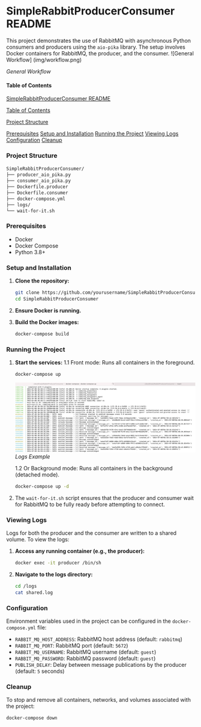 # SimpleRabbitProducerConsumer README 

This project demonstrates the use of RabbitMQ with asynchronous Python consumers and producers using the `aio-pika` library. The setup involves Docker containers for RabbitMQ, the producer, and the consumer.
![General Workflow]
(img/workflow.png)

*General Workflow*

#### Table of Contents
[SimpleRabbitProducerConsumer README](#simplerabbitproducerconsumer-readme)

[Table of Contents](#table-of-contents)

[Project Structure](#project-structure)

[Prerequisites](#prerequisites)
[Setup and Installation](#setup-and-installation)
[Running the Project](#running-the-project)
[Viewing Logs](#viewing-logs)
[Configuration](#configuration)
[Cleanup](#cleanup)

### Project Structure

```
SimpleRabbitProducerConsumer/
├── producer_aio_pika.py
├── consumer_aio_pika.py
├── Dockerfile.producer
├── Dockerfile.consumer
├── docker-compose.yml
├── logs/
└── wait-for-it.sh
```

### Prerequisites

- Docker
- Docker Compose
- Python 3.8+

### Setup and Installation

1. **Clone the repository:**
   ```sh
   git clone https://github.com/yourusername/SimpleRabbitProducerConsumer.git
   cd SimpleRabbitProducerConsumer
   ```

2. **Ensure Docker is running.**

3. **Build the Docker images:**
   ```sh
   docker-compose build
   ```

### Running the Project

1. **Start the services:**
   1.1 Front mode: Runs all containers in the foreground.
   ```sh
   docker-compose up
   ```

   ![Logs Example](img/logs.png)
   *Logs Example*

   1.2 Or Background mode: Runs all containers in the background (detached mode).
   ```sh
   docker-compose up -d
   ```
2. The `wait-for-it.sh` script ensures that the producer and consumer wait for RabbitMQ to be fully ready before attempting to connect.

### Viewing Logs

Logs for both the producer and the consumer are written to a shared volume. To view the logs:

1. **Access any running container (e.g., the producer):**
   ```sh
   docker exec -it producer /bin/sh
   ```

2. **Navigate to the logs directory:**
   ```sh
   cd /logs
   cat shared.log
   ```

### Configuration

Environment variables used in the project can be configured in the `docker-compose.yml` file:

- `RABBIT_MQ_HOST_ADDRESS`: RabbitMQ host address (default: `rabbitmq`)
- `RABBIT_MQ_PORT`: RabbitMQ port (default: `5672`)
- `RABBIT_MQ_USERNAME`: RabbitMQ username (default: `guest`)
- `RABBIT_MQ_PASSWORD`: RabbitMQ password (default: `guest`)
- `PUBLISH_DELAY`: Delay between message publications by the producer (default: `5` seconds)


### Cleanup

To stop and remove all containers, networks, and volumes associated with the project:

```sh
docker-compose down
```
